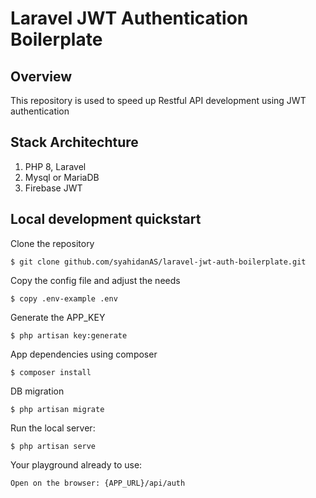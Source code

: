 # Laravel JWT Authentication Boilerplate

## Overview
This repository is used to speed up Restful API development using JWT authentication

## Stack Architechture
1. PHP 8, Laravel
2. Mysql or MariaDB
3. Firebase JWT

## Local development quickstart
Clone the repository
```
$ git clone github.com/syahidanAS/laravel-jwt-auth-boilerplate.git
```
Copy the config file and adjust the needs
```
$ copy .env-example .env
```
Generate the APP_KEY
```
$ php artisan key:generate
```
App dependencies using composer
```
$ composer install
```
DB migration
```
$ php artisan migrate
```

Run the local server:
```
$ php artisan serve
```

Your playground already to use:
```
Open on the browser: {APP_URL}/api/auth
```
